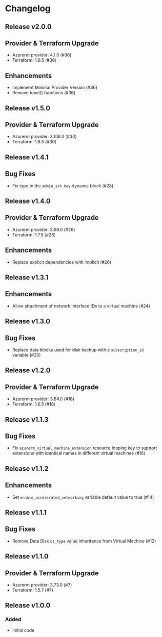 # Changelog

## Release v2.0.0

## Provider & Terraform Upgrade
- Azurerm provider: 4.1.0 (#36)
- Terraform: 1.9.5 (#36)
## Enhancements
- Implement Minimal Provider Version (#36)
- Remove toset() functions (#36)
   
## Release v1.5.0

## Provider & Terraform Upgrade
- Azurerm provider: 3.108.0 (#30)
- Terraform: 1.8.5 (#30)
   
## Release v1.4.1

## Bug Fixes

- Fix typo in the `admin_ssh_key` dynamic block (#28)



   
## Release v1.4.0

## Provider & Terraform Upgrade

- Azurerm provider: 3.96.0 (#26)
- Terraform: 1.7.5 (#26)

## Enhancements

- Replace explicit dependencies with implicit (#26)
   
## Release v1.3.1

## Enhancements

- Allow attachment of network interface IDs to a virtual machine (#24)


   
## Release v1.3.0

## Bug Fixes

- Replace data blocks used for disk backup with a `subscription_id` variable (#20)



   
## Release v1.2.0

## Provider & Terraform Upgrade
- Azurerm provider: 3.84.0 (#18)
- Terraform: 1.6.5 (#18)
   
## Release v1.1.3

## Bug Fixes

- Fix `azurerm_virtual_machine_extension` resource looping key to support extensions with identical names in different virtual machines (#16)



   
## Release v1.1.2

## Enhancements

- Set `enable_accelerated_networking` variable default value to true (#14)


   
## Release v1.1.1

## Bug Fixes

- Remove Data Disk `os_type` value inheritance from Virtual Machine (#12)



   
## Release v1.1.0

## Provider & Terraform Upgrade
- Azurerm provider: 3.73.0 (#7)
- Terraform: 1.5.7 (#7)
   
## Release v1.0.0

### Added
- Initial code

   